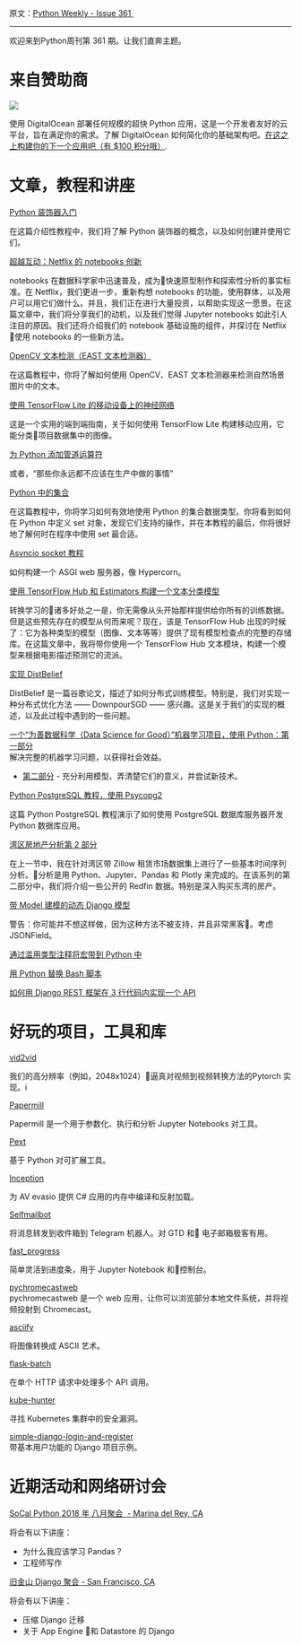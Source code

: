 原文：[Python Weekly - Issue 361 ](http://eepurl.com/dESFaz)

---

欢迎来到Python周刊第 361 期。让我们直奔主题。


# 来自赞助商
[![](https://gallery.mailchimp.com/e2e180baf855ac797ef407fc7/images/fb87e896-e3dc-4e12-bcfe-1244601263fe.jpg)](https://try.digitalocean.com/performance/?utm_medium=Display&utm_source=Python_Weekly&utm_campaign=2018_Brand&utm_content=Conversation_with_100_125x125)

使用 DigitalOcean 部署任何规模的超快 Python 应用，这是一个开发者友好的云平台，旨在满足你的需求。了解 DigitalOcean 如何简化你的基础架构吧。[在这之上构建你的下一个应用吧（有 $100 积分哦）](https://try.digitalocean.com/performance/?utm_medium=Display&utm_source=Python_Weekly&utm_campaign=2018_Brand&utm_content=Conversation_with_100_125x125).   
  
# 文章，教程和讲座
  
[Python 装饰器入门](https://realpython.com/primer-on-python-decorators/)  

在这篇介绍性教程中，我们将了解 Python 装饰器的概念，以及如何创建并使用它们。

[超越互动：Netflix 的 notebooks 创新](https://medium.com/netflix-techblog/notebook-innovation-591ee3221233)  

notebooks 在数据科学家中迅速普及，成为快速原型制作和探索性分析的事实标准。在 Netflix，我们更进一步，重新构想 notebooks 的功能，使用群体，以及用户可以用它们做什么。并且，我们正在进行大量投资，以帮助实现这一愿景。在这篇文章中，我们将分享我们的动机，以及我们觉得 Jupyter notebooks 如此引人注目的原因。我们还将介绍我们的 notebook 基础设施的组件，并探讨在 Netflix 使用 notebooks 的一些新方法。

[OpenCV 文本检测（EAST 文本检测器）](https://www.pyimagesearch.com/2018/08/20/opencv-text-detection-east-text-detector/)  

在这篇教程中，你将了解如何使用 OpenCV、EAST 文本检测器来检测自然场景图片中的文本。

[使用 TensorFlow Lite 的移动设备上的神经网络](https://heartbeat.fritz.ai/neural-networks-on-mobile-devices-with-tensorflow-lite-a-tutorial-85b41f53230c)  

这是一个实用的端到端指南，关于如何使用 TensorFlow Lite 构建移动应用，它能分类项目数据集中的图像。

[为 Python 添加管道运算符](https://hackernoon.com/adding-a-pipe-operator-to-python-19a3aa295642)  

或者，“那些你永远都不应该在生产中做的事情”
  
[Python 中的集合](https://realpython.com/python-sets/)  

在这篇教程中，你将学习如何有效地使用 Python 的集合数据类型。你将看到如何在 Python 中定义 set 对象，发现它们支持的操作，并在本教程的最后，你将很好地了解何时在程序中使用 set 最合适。
  
[Asyncio socket 教程](https://medium.com/@pgjones/an-asyncio-socket-tutorial-5e6f3308b8b0)  

如何构建一个 ASGI web 服务器，像 Hypercorn。
  
[使用 TensorFlow Hub 和 Estimators 构建一个文本分类模型](https://medium.com/tensorflow/building-a-text-classification-model-with-tensorflow-hub-and-estimators-3169e7aa568)  

转换学习的诸多好处之一是，你无需像从头开始那样提供给你所有的训练数据。但是这些预先存在的模型从何而来呢？现在，该是 TensorFlow Hub 出现的时候了：它为各种类型的模型（图像、文本等等）提供了现有模型检查点的完整的存储库。在这篇文章中，我将带你使用一个 TensorFlow Hub 文本模块，构建一个模型来根据电影描述预测它的流派。
  
[实现 DistBelief](https://jcaip.github.io/Distbelief/)  

DistBelief 是一篇谷歌论文，描述了如何分布式训练模型。特别是，我们对实现一种分布式优化方法 —— DownpourSGD —— 感兴趣。这是关于我们的实现的概述，以及此过程中遇到的一些问题。
  
[一个“为善数据科学（Data Science for Good）”机器学习项目，使用 Python：第一部分](https://towardsdatascience.com/a-data-science-for-good-machine-learning-project-walk-through-in-python-part-one-1977dd701dbc)  
解决完整的机器学习问题，以获得社会效益。

  * [第二部分](https://towardsdatascience.com/a-data-science-for-good-machine-learning-project-walk-through-in-python-part-two-2773bd52daf0) - 充分利用模型、弄清楚它们的意义，并尝试新技术。

  
[Python PostgreSQL 教程，使用 Psycopg2](https://pynative.com/python-postgresql-tutorial/)  

这篇 Python PostgreSQL 教程演示了如何使用 PostgreSQL 数据库服务器开发 Python 数据库应用。
  
[湾区房地产分析第 2 部分](https://blog.checkyo.tech/2018/08/15/bay-area-housing-market-analysis-part-2/)  

在上一节中，我在针对湾区带 Zillow 租赁市场数据集上进行了一些基本时间序列分析。分析是用 Python、Jupyter、Pandas 和 Plotly 来完成的。在该系列的第二部分中，我们将介绍一些公开的 Redfin 数据。特别是深入购买东湾的房产。
  
[带 Model 建模的动态 Django 模型](https://www.protoapi.net/blog/2/)  

警告：你可能并不想这样做，因为这种方法不被支持，并且非常黑客。考虑 JSONField。
  
[通过滥用类型注释将宏带到 Python 中](https://tinkering.xyz/abusing-type-annotations/)  
  
[用 Python 替换 Bash 脚本](https://github.com/ninjaaron/replacing-bash-scripting-with-python#replacing-sed-grep-awk-etc-python-regex)  
  
[如何用 Django REST 框架在 3 行代码内实现一个 API](https://medium.com/crowdbotics/how-to-write-an-api-in-3-lines-of-code-with-django-rest-framework-59b0971edfa4)  
  
  
# 好玩的项目，工具和库  
  
[vid2vid](https://github.com/NVIDIA/vid2vid)  

我们的高分辨率（例如，2048x1024）逼真对视频到视频转换方法的Pytorch 实现。i

[Papermill](https://github.com/nteract/papermill)  

Papermill 是一个用于参数化、执行和分析 Jupyter Notebooks 对工具。
  
[Pext](https://github.com/Pext/Pext)  

基于 Python 对可扩展工具。

[Inception](https://github.com/two06/Inception)  

为 AV evasio 提供 C# 应用的内存中编译和反射加载。 
  
[Selfmailbot](https://github.com/f213/selfmailbot)  

将消息转发到收件箱到 Telegram 机器人。对 GTD 和 电子邮箱极客有用。
  
[fast_progress](https://github.com/fastai/fast_progress)  

简单灵活到进度条，用于 Jupyter Notebook 和控制台。

[pychromecastweb](https://github.com/alexpdp7/pychromecastweb)  
pychromecastweb 是一个 web 应用，让你可以浏览部分本地文件系统，并将视频投射到 Chromecast。
  
[asciify](https://github.com/RameshAditya/asciify/)  

将图像转换成 ASCII 艺术。
  
[flask-batch](https://github.com/dtkav/flask-batch)  

在单个 HTTP 请求中处理多个 API 调用。
  
[kube-hunter](https://github.com/aquasecurity/kube-hunter)  

寻找 Kubernetes 集群中的安全漏洞。
  
[simple-django-login-and-register](https://github.com/egorsmkv/simple-django-login-and-register)  
带基本用户功能的 Django 项目示例。
  
  
# 近期活动和网络研讨会  
  
[SoCal Python 2018 年 八月聚会  - Marina del Rey, CA](https://www.meetup.com/socalpython/events/253772838/)  

将会有以下讲座：

  * 为什么我应该学习 Pandas？
  * 工程师写作

  
[旧金山 Django 聚会 - San Francisco, CA](https://www.meetup.com/The-San-Francisco-Django-Meetup-Group/events/253603765/)  

将会有以下讲座：

  * 压缩 Django 迁移
  * 关于 App Engine 和 Datastore 的 Django

  